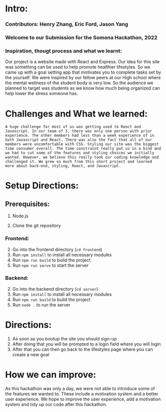 # Intro:

### Contributors: Henry Zhang, Eric Ford, Jason Yang

### Welcome to our Submission for the Somona Hackathon, 2022

### Inspiration, thougt process and what we learnt:

Our project is a website made with React and Express. Our idea for this site was something can be used to help promote healthier lifestyles. So we came up with a goal setting app that motivates you to complete tasks set by the yourself. We were inspired by our fellow peers at our High school where the mental wellness of the student body is very low. So the audience we planned to target was students as we know how much being organized can help lower the stress someone has.

# Challenges and What we learned:

    A huge challenge for most of us was getting used to React and Javascript. In our team of 3, there was only one person with prior experience. The other members had less than a week experience of in both Javascript and React. There was also the fact that all of our members were uncomfortable with CSS. Styling our site was the biggest time consumer overall. The time constraint really put us in a bind and we had to cut some of the features and styling choices we initially wanted. However, we believe this really took our coding knowledge and challenged it. We grew so much from this short project and learned more about back-end, styling, React, and Javascript.

# Setup Directions:

## Prerequisites: 
1. Node.js

1. Clone the git repository

### Frontend:

2. Go into the frontend directory (`cd frontend`)
3. Run `npm install` to install all necessary modules
4. Run `npm run build` to build the project
5. Run `npm run serve` to start the server

### Backend:

2. Go into the backend directory (`cd server`)
3. Run `npm install` to install all necessary modules
4. Run `npm run build` to build the project
5. Run `node .` to run the server

# Directions:

1. As soon as you bootup the site you should sign-up
2. After doing that you will be prompted to a login field where you will login
3. After that you can then go back to the lifestyles page where you can create a new goal

# How we can improve:

As this hackathon was only a day, we were not able to introduce some of the features we wanted to. These include a motivation system and a better user experience. We hope to improve the user experience, add a motivation system and tidy up our code after this hackathon.
